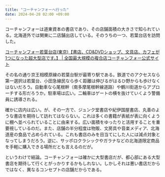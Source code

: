 ```yaml
---
title: "コーチャンフォーへ行った"
date: 2024-04-28 02:00 +09:00
---
```


コーチャンフォーは道東資本の書店であり、その店舗面積の大きさで知られている。北海道外では関東に二店舗出店している。そのうちの一つ、若葉台店を訪問した。

[コーチャンフォー若葉台店(東京)【書店、CD&DVDショップ、文具店、カフェが1つになった超大型店です。】 \| 全国最大規模の複合店コーチャンフォー公式サイト](https://www.coachandfour-wakabadai.jp/)

その名の通り京王相模原線の若葉台駅が最寄り駅である。鉄道でのアクセスなら第一選択は若葉台、小田急線民なら歩く距離は伸びるがはるひ野からも歩けなくはないだろう。自動車なら尾根幹（南多摩尾根幹線道路）や鶴川街道からアプローチする形だろうか。駐車場は広い。二輪車はゲートの横を抜けていくよう警備員に誘導される。

確かに店内は広い。が、その一方で、ジュンク堂書店や紀伊国屋書店、丸善のような書店を期待して訪れてはならない。これは多くの書籍が表紙が表に向くように棚へ並べられていることに由来する。広い面積をゆったりと活用することを重要視しているのだ。また、店舗の半分程度は物販、文房具や音楽メディア、北海道産の食品で占められている。これも書店のみを目当てにした人には減点対象となってしまうだろう。逆に、サッポロクラシックやガラナなどの北海道限定商品を手軽に購入できる場所だとも言えるのだが。

というわけで結論。コーチャンフォーは確かに大型書店だが、都心部にある大型書店を期待して行くとがっかりするかもしれない。しかしそれは悪い書店だからではなく、異なるコンセプトの店舗だからである。
